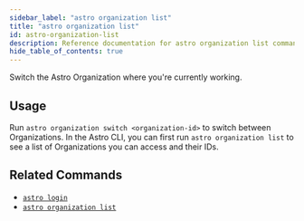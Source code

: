 ```yaml
---
sidebar_label: "astro organization list"
title: "astro organization list"
id: astro-organization-list
description: Reference documentation for astro organization list command.
hide_table_of_contents: true
---
```


Switch the Astro Organization where you're currently working.

## Usage

Run `astro organization switch <organization-id>` to switch between Organizations. In the Astro CLI, you can first run `astro organization list` to see a list of Organizations you can access and their IDs.


## Related Commands

- [`astro login`](cli/astro-login.md)
- [`astro organization list`](cli/astro-organization-list.md)
